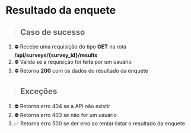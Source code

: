 # Resultado da enquete

> ## Caso de sucesso

1. ⛔️ Recebe uma requisição do tipo **GET** na rota **/api/surveys/{survey_id}/results**
1. ⛔️ Valida se a requisição foi feita por um usuário
1. ⛔️ Retorna **200** com os dados do resultado da enquete

> ## Exceções
1. ⛔️ Retorna erro 404 se a API não existir
1. ⛔️ Retorna erro 403 se não for um usuário
1. ✅ Retorna erro 500 se der erro ao tentar listar o resultado da enquete